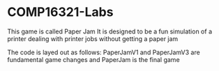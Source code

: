# COMP16321-Labs

This game is called Paper Jam
It is designed to be a fun simulation of a printer dealing with printer jobs without getting a paper jam

The code is layed out as follows:
PaperJamV1 and PaperJamV3 are fundamental game changes and PaperJam is the final game